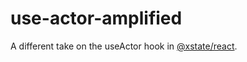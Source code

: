 # use-actor-amplified

A different take on the useActor hook in [@xstate/react](https://www.npmjs.com/package/@xstate/react).
